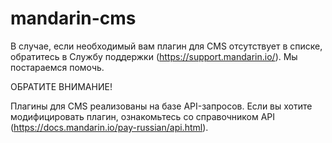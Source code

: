 # mandarin-cms

В случае, если необходимый вам плагин для CMS отсутствует в списке, обратитесь в Cлужбу поддержки (https://support.mandarin.io/). Мы постараемся помочь.

ОБРАТИТЕ ВНИМАНИЕ!

Плагины для CMS реализованы на базе API-запросов. Если вы хотите модифицировать плагин, ознакомьтесь со справочником API (https://docs.mandarin.io/pay-russian/api.html).